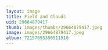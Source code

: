 ```yaml
---
layout: image
title: Field and Clouds
uid: 29664879417
thumb: images/thumbs/29664879417.jpeg
image: images/29664879417.jpeg
album: 72157695356511910
---
```


